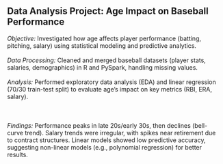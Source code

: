 ## Data Analysis Project: Age Impact on Baseball Performance

*Objective:* Investigated how age affects player performance (batting, pitching, salary) using statistical modeling and predictive analytics.<br><br>
*Data Processing:* Cleaned and merged baseball datasets (player stats, salaries, demographics) in R and PySpark, handling missing values.<br><br>
*Analysis:* Performed exploratory data analysis (EDA) and linear regression (70/30 train-test split) to evaluate age’s impact on key metrics (RBI, ERA, salary).<br><br>
<br><br>
*Findings:*
Performance peaks in late 20s/early 30s, then declines (bell-curve trend).
Salary trends were irregular, with spikes near retirement due to contract structures.
Linear models showed low predictive accuracy, suggesting non-linear models (e.g., polynomial regression) for better results.